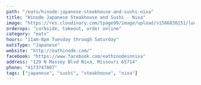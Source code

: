 ```yaml
---
path: "/eats/hinode-japanese-steakhouse-and-sushi-nixa"
title: "Hinode Japanese Steakhouse and Sushi - Nixa"
image: "https://res.cloudinary.com/tpage99/image/upload/v1586830151/local417eats/local417eatslogo.png"
orderops: "curbside, takeout, order online"
category: "eats"
hours: "11am-8pm Tuesday through Saturday"
eatsType: "Japanese"
website: "http://eathinode.com/"
facebook: "https://www.facebook.com/eathinodeinnixa"
address: "129 N Massey Blvd Nixa, Missouri 65714"
phone: "4173747807"
tags: ["japanese", "sushi", "steakhouse", "nixa"]
---
```


